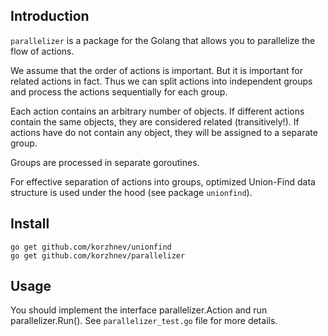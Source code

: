 Introduction
------------

`parallelizer` is a package for the Golang that allows you to parallelize the flow of actions.

We assume that the order of actions is important. But it is important for related actions in fact.
Thus we can split actions into independent groups and process the actions sequentially for each group.

Each action contains an arbitrary number of objects. If different actions contain the same objects, they are considered 
related (transitively!). If actions have do not contain any object, they will be assigned to a separate group.

Groups are processed in separate goroutines. 

For effective separation of actions into groups, optimized Union-Find data structure is used 
under the hood (see package `unionfind`).

## Install
`go get github.com/korzhnev/unionfind`  
`go get github.com/korzhnev/parallelizer`

## Usage

You should implement the interface parallelizer.Action and run parallelizer.Run().
See `parallelizer_test.go` file for more details. 
  
  


